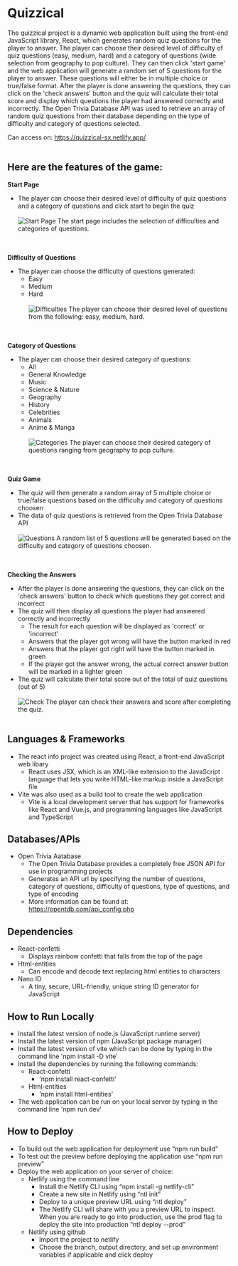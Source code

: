 # Quizzical

The quizzical project is a dynamic web application built using the front-end JavaScript library, React, which generates random quiz questions for the player to answer. The player can choose their desired level of difficulty of quiz questions (easy, medium, hard) and a category of questions (wide selection from geography to pop culture). They can then click 'start game' and the web application will generate a random set of 5 questions for the player to answer. These questions will either be in multiple choice or true/false format. After the player is done answering the questions, they can click on the 'check answers' button and the quiz will calculate their total score and display which questions the player had answered correctly and incorrectly. The Open Trivia Database API was used to retrieve an array of random quiz questions from their database depending on the type of difficulty and category of questions selected.
&nbsp;

Can access on: https://quizzical-sx.netlify.app/
<br><br>

## Here are the features of the game:

**Start Page**
  - The player can choose their desired level of difficulty of quiz questions and a category of questions and click start to begin the quiz
<br><br>
![Start Page](./images/start-page.png?raw=true "Start Page")
The start page includes the selection of difficulties and categories of questions.
<br><br>
&nbsp;

**Difficulty of Questions**
  - The player can choose the difficulty of questions generated:
    - Easy
    - Medium
    - Hard
<br><br>
![Difficulties](./images/difficulties.png?raw=true "Difficulties")
The player can choose their desired level of questions from the following: easy, medium, hard.
<br><br>
&nbsp;

**Category of Questions**
  - The player can choose their desired category of questions:
    - All
    - General Knowledge
    - Music
    - Science & Nature
    - Geography
    - History
    - Celebrities
    - Animals
    - Anime & Manga
<br><br>
![Categories](./images/categories.png?raw=true "Categories")
The player can choose their desired category of questions ranging from geography to pop culture.
<br><br>
&nbsp;

**Quiz Game**
 - The quiz will then generate a random array of 5 multiple choice or true/false questions based on the difficulty and category of questions choosen
 - The data of quiz questions is retrieved from the Open Trivia Database API 
<br><br>
![Questions](./images/questions.png?raw=true "Questions")
A random list of 5 questions will be generated based on the difficulty and category of questions choosen.
<br><br>
&nbsp;

**Checking the Answers**
 - After the player is done answering the questions, they can click on the 'check answers' button to check which questions they got correct and incorrect
 - The quiz will then display all questions the player had answered correctly and incorrectly
   - The result for each question will be displayed as 'correct' or 'incorrect' 
   - Answers that the player got wrong will have the button marked in red
   - Answers that the player got right will have the button marked in green
   - If the player got the answer wrong, the actual correct answer button will be marked in a lighter green
 -  The quiz will calculate their total score out of the total of quiz questions (out of 5)
<br><br>
![Check](./images/check.png?raw=true "Check")
The player can check their answers and score after completing the quiz.
<br><br>

## Languages & Frameworks
- The react info project was created using React, a front-end JavaScript web libary
  - React uses JSX, which is an XML-like extension to the JavaScript language that lets you write HTML-like markup inside a JavaScript file
- Vite was also used as a build tool to create the web application
  - Vite is a local development server that has support for frameworks like React and Vue.js, and programming languages like JavaScript and TypeScript 

## Databases/APIs 
  - Open Trivia Aatabase
    - The Open Trivia Database provides a completely free JSON API for use in programming projects
    - Generates an API url by specifying the number of questions, category of questions, difficulty of questions, type of questions, and type of encoding
    - More information can be found at: https://opentdb.com/api_config.php
      
## Dependencies 
  - React-confetti
    - Displays rainbow confetti that falls from the top of the page
  - Html-entities
    - Can encode and decode text replacing html entities to characters
  - Nano ID
    - A tiny, secure, URL-friendly, unique string ID generator for JavaScript
      
## How to Run Locally
- Install the latest version of node.js (JavaScript runtime server)
- Install the latest version of npm (JavaScript package manager)
- Install the latest version of vite which can be done by typing in the command line 'npm install -D vite'
- Install the dependencies by running the following commands:
  - React-confetti
    - 'npm install react-confetti'
  - Html-entities
    - 'npm install html-entities'
- The web application can be run on your local server by typing in the command line 'npm run dev'

## How to Deploy
- To build out the web application for deployment use “npm run build”
- To test out the preview before deploying the application use “npm run preview”
- Deploy the web application on your server of choice:
  - Netlify using the command line
    - Install the Netlify CLI using “npm install -g netlify-cli”
    - Create a new site in Netlify using “ntl init”
    - Deploy to a unique preview URL using “ntl deploy”
    - The Netlify CLI will share with you a preview URL to inspect. When you are ready to go into production, use the prod flag to deploy the site into production “ntl deploy --prod”
  - Netlify using github
    - Import the project to netlify
    - Choose the branch, output directory, and set up environment variables if applicable and click deploy

